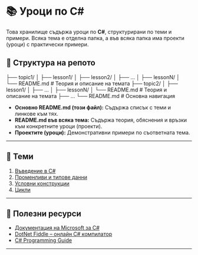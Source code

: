 # 📚 Уроци по C#

Това хранилище съдържа уроци по **C#**, структурирани по теми и примери.
Всяка тема е отделна папка, а във всяка папка има проекти (уроци) с практически примери.

## 📂 Структура на репото
├── topic1/
│ ├── lesson1/
│ ├── lesson2/
│ ├── ...
│ ├── lessonN/
│ └── README.md # Теория и описание на темата
├── topic2/
│ ├── lesson1/
│ ├── ...
│ ├── lessonN/
│ └── README.md # Теория и описание на темата
├── ...
└── README.md # Основна навигация


- **Основно README.md (този файл):** Съдържа списък с теми и линкове към тях.
- **README.md във всяка тема:** Съдържа теория, обяснения и връзки към конкретните уроци (проекти).
- **Проектите (уроци):** Демонстративни примери по съответната тема.

---

## 🚀 Теми

1. [Въведение в C#](./introduction/README.md)
2. [Променливи и типове данни](./variables-data-types/README.md)
4. [Условни конструкции](./conditions/README.md)
5. [Цикли](./loops/README.md)

---

## 📖 Полезни ресурси

- [Документация на Microsoft за C#](https://learn.microsoft.com/en-us/dotnet/csharp/)
- [DotNet Fiddle – онлайн C# компилатор](https://dotnetfiddle.net/)
- [C# Programming Guide](https://learn.microsoft.com/en-us/dotnet/csharp/programming-guide/)

---
